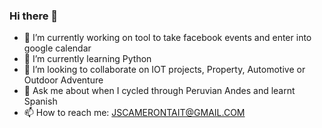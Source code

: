 ### Hi there 👋

- 🔭 I’m currently working on tool to take facebook events and enter into google calendar
- 🌱 I’m currently learning Python
- 👯 I’m looking to collaborate on IOT projects, Property, Automotive or Outdoor Adventure 
- 💬 Ask me about when I cycled through Peruvian Andes and learnt Spanish
- 📫 How to reach me: JSCAMERONTAIT@GMAIL.COM
